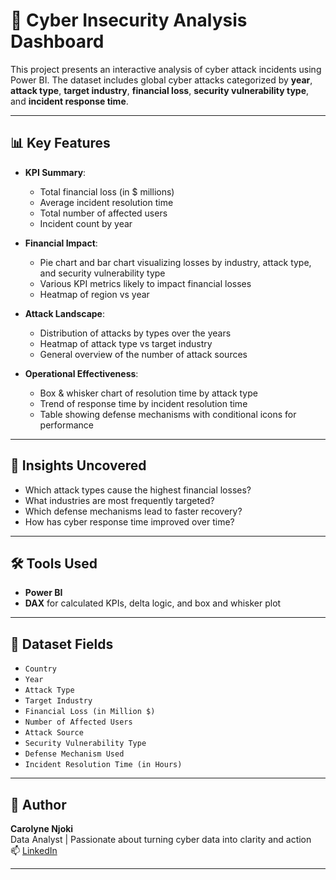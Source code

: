 # 🔐 Cyber Insecurity Analysis Dashboard

This project presents an interactive analysis of cyber attack incidents using Power BI. The dataset includes global cyber attacks categorized by **year**, **attack type**, **target industry**, **financial loss**, **security vulnerability type**, and **incident response time**.

---

## 📊 Key Features

- **KPI Summary**:
  - Total financial loss (in $ millions)
  - Average incident resolution time
  - Total number of affected users
  - Incident count by year
 
- **Financial Impact**:
  - Pie chart and bar chart visualizing losses by industry, attack type, and security vulnerability type
  - Various KPI metrics likely to impact financial losses
  - Heatmap of region vs year

- **Attack Landscape**:
  - Distribution of attacks by types over the years
  - Heatmap of attack type vs target industry
  - General overview of the number of attack sources


- **Operational Effectiveness**:
  - Box & whisker chart of resolution time by attack type
  - Trend of response time by incident resolution time
  - Table showing defense mechanisms with conditional icons for performance

---

## 🧠 Insights Uncovered

- Which attack types cause the highest financial losses?
- What industries are most frequently targeted?
- Which defense mechanisms lead to faster recovery?
- How has cyber response time improved over time?

---

## 🛠 Tools Used

- **Power BI**
- **DAX** for calculated KPIs, delta logic, and box and whisker plot

---

## 📁 Dataset Fields

- `Country`
- `Year`
- `Attack Type`
- `Target Industry`
- `Financial Loss (in Million $)`
- `Number of Affected Users`
- `Attack Source`
- `Security Vulnerability Type`
- `Defense Mechanism Used`
- `Incident Resolution Time (in Hours)`

---

## 📌 Author

**Carolyne Njoki**  
Data Analyst | Passionate about turning cyber data into clarity and action  
📫 [LinkedIn](https://www.linkedin.com/in/your-profile)  

---

